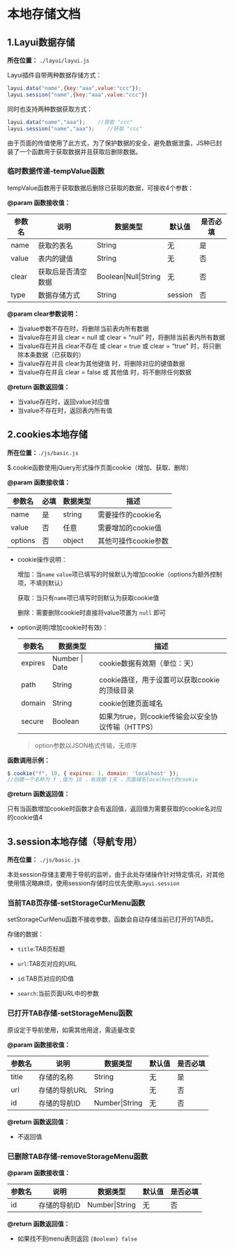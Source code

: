 # 本地存储文档

## 1.Layui数据存储

**所在位置：** `./layui/layui.js`

Layui插件自带两种数据存储方式：

```javascript
layui.data("name",{key:"aaa",value:"ccc"});
layui.session("name",{key:"aaa",value:"ccc"})
```

同时也支持两种数据获取方式：

```javascript
layui.data("name","aaa");    //获取 "ccc"
layui.session("name","aaa");    //获取 "ccc"
```

由于页面的传值使用了此方式，为了保护数据的安全，避免数据泄露，JS种已封装了一个函数用于获取数据并且获取后删除数据。

### 临时数据传递-tempValue函数

tempValue函数用于获取数据后删除已获取的数据，可接收4个参数：

**@param 函数接收值：**

| 参数名 | 说明               | 数据类型              | 默认值  | 是否必填 |
| ------ | ------------------ | --------------------- | ------- | -------- |
| name   | 获取的表名         | String                | 无      | 是       |
| value  | 表内的键值         | String                | 无      | 否       |
| clear  | 获取后是否清空数据 | Boolean\|Null\|String | 无      | 否       |
| type   | 数据存储方式       | String                | session | 否       |

**@param clear参数说明：**

- 当value参数不存在时，将删除当前表内所有数据
- 当value存在并且 clear = null 或 clear = “null” 时，将删除当前表内所有数据
- 当value存在并且 clear不存在 或 clear = true 或 clear = “true" 时，将只删除本条数据（已获取的）
- 当value存在并且 clear为其他键值 时，将删除对应的键值数据
- 当value存在并且 clear = false 或 其他值 时，将不删除任何数据

**@return 函数返回值：**

- 当value存在时，返回value对应值
- 当value不存在时，返回表内所有值

## 2.cookies本地存储

**所在位置：**`./js/basic.js`

$.cookie函数使用jQuery形式操作页面cookie（增加、获取、删除）

**@param 函数接收值：**

| 参数名  | 必填 | 数据类型 | 描述                 |
| ------- | ---- | -------- | -------------------- |
| name    | 是   | string   | 需要操作的cookie名   |
| value   | 否   | 任意     | 需要增加的cookie值   |
| options | 否   | object   | 其他可操作cookie参数 |

- cookie操作说明：

  增加：当`name` `value`项已填写的时候默认为增加cookie（options为额外控制项，不填则默认）

  获取：当只有`name`项已填写时则默认为获取cookie值

  删除：需要删除cookie时直接将value项置为 `null` 即可

- option说明(增加cookie时有效)：

  | 参数名  | 数据类型       | 描述                                              |
  | ------- | -------------- | ------------------------------------------------- |
  | expires | Number \| Date | cookie数据有效期（单位：天）                      |
  | path    | String         | cookie路径，用于设置可以获取cookie的顶级目录      |
  | domain  | String         | cookie创建页面域名                                |
  | secure  | Boolean        | 如果为true，则cookie传输会以安全协议传输（HTTPS） |

  > option参数以JSON格式传输，无顺序

**函数调用示例：**

```javascript
$.cookie("f", 10, { expires: 1, domain: 'localhost' });
//创建一个名称为 f ,值为 10 ，有效期 1天 ，页面域名localhost的cookie
```

**@return 函数返回值：**

只有当函数增加cookie时函数才会有返回值，返回值为需要获取的cookie名对应的cookie值4

## 3.session本地存储（导航专用）

**所在位置：** `./js/basic.js`

本处session存储主要用于导航的监听，由于此处存储操作针对特定情况，对其他使用情况略麻烦，使用session存储时应优先使用`Layui.session`

### 当前TAB页存储-setStorageCurMenu函数

setStorageCurMenu函数不接收参数，函数会自动存储当前已打开的TAB页。

存储的数据：

- `title`:TAB页标题

- `url`:TAB页对应的URL

- `id`:TAB页对应的ID值

- `search`:当前页面URL中的参数

### 已打开TAB存储-setStorageMenu函数

原设定于导航使用，如需其他用途，需适量改变

**@param 函数接收值：**

| 参数名 | 说明          | 数据类型       | 默认值 | 是否必填 |
| ------ | ------------- | -------------- | ------ | -------- |
| title  | 存储的名称    | String         | 无     | 是       |
| url    | 存储的导航URL | String         | 无     | 否       |
| id     | 存储的导航ID  | Number\|String | 无     | 否       |

**@return 函数返回值：**

- 不返回值

### 已删除TAB存储-removeStorageMenu函数

**@param 函数接收值：**

| 参数名 | 说明          | 数据类型       | 默认值 | 是否必填 |
| ------ | ------------- | -------------- | ------ | -------- |
| id     | 存储的导航ID  | Number\|String | 无     | 否       |

**@return 函数返回值：**

- 如果找不到menu表则返回 `{Boolean} false`

